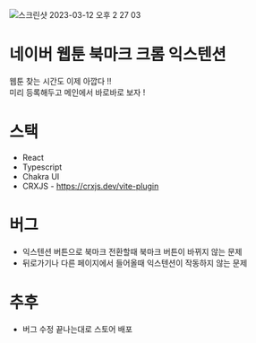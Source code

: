 
![스크린샷 2023-03-12 오후 2 27 03](https://user-images.githubusercontent.com/49316060/224526217-d0375891-7860-4731-b5c9-a4e75357ed0a.png)

# 네이버 웹툰 북마크 크롬 익스텐션
웹툰 찾는 시간도 이제 아깝다 !! <br>
미리 등록해두고 메인에서 바로바로 보자 !

# 스택
- React
- Typescript
- Chakra UI
- CRXJS - https://crxjs.dev/vite-plugin

# 버그
- 익스텐션 버튼으로 북마크 전환할때 북마크 버튼이 바뀌지 않는 문제
- 뒤로가기나 다른 페이지에서 들어올때 익스텐션이 작동하지 않는 문제

# 추후
- 버그 수정 끝나는대로 스토어 배포

